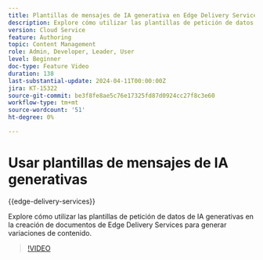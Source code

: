 ```yaml
---
title: Plantillas de mensajes de IA generativa en Edge Delivery Services
description: Explore cómo utilizar las plantillas de petición de datos de IA generativas en la creación de documentos de Edge Delivery Services para generar variaciones de contenido.
version: Cloud Service
feature: Authoring
topic: Content Management
role: Admin, Developer, Leader, User
level: Beginner
doc-type: Feature Video
duration: 138
last-substantial-update: 2024-04-11T00:00:00Z
jira: KT-15322
source-git-commit: be3f8fe8ae5c76e17325fd87d0924cc27f8c3e60
workflow-type: tm+mt
source-wordcount: '51'
ht-degree: 0%

---
```



# Usar plantillas de mensajes de IA generativas

{{edge-delivery-services}}

Explore cómo utilizar las plantillas de petición de datos de IA generativas en la creación de documentos de Edge Delivery Services para generar variaciones de contenido.

>[!VIDEO](https://video.tv.adobe.com/v/3428307/?learn=on)
